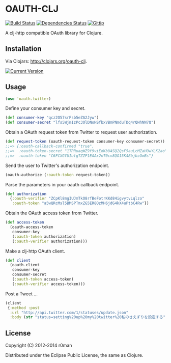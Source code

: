 # OAUTH-CLJ
  [![Build Status](https://travis-ci.org/r0man/oauth-clj.png)](https://travis-ci.org/r0man/oauth-clj)
  [![Dependencies Status](http://jarkeeper.com/r0man/oauth-clj/status.png)](http://jarkeeper.com/r0man/oauth-clj)
  [![Gittip](http://img.shields.io/gittip/r0man.svg)](https://www.gittip.com/r0man)

A clj-http compatible OAuth library for Clojure.

## Installation

Via Clojars: http://clojars.org/oauth-clj.

[![Current Version](https://clojars.org/oauth-clj/latest-version.svg)](https://clojars.org/oauth-clj)

## Usage

``` clj
(use 'oauth.twitter)
```

Define your consumer key and secret.

``` clj
(def consumer-key "qcz2O57srPsb5eZA2Jyw")
(def consumer-secret "lfs5WjmIzPc3OlDNoHSfbxVBmPNmduTDq4rQHhNN7Q")
```

Obtain a OAuth request token from Twitter to request user authorization.

``` clj
(def request-token (oauth-request-token consumer-key consumer-secret))
;;=> {:oauth-callback-confirmed "true",
;;=>  :oauth-token-secret "1TPRuaqWZ9Y9viEdKbU4SQ2QsF5auLcMZaHOwYLK2ao",
;;=>  :oauth-token "C6FCXGYUIutgTZZP1EAAx2nT0cv8QO15K4EbjbzOmBs"}
```

Send the user to Twitter's authorization endpoint.

``` clj
(oauth-authorize (:oauth-token request-token))
```

Parse the parameters in your oauth callback endpoint.

``` clj
(def authorization
  {:oauth-verifier "ZCpKl8mgIUJmTkO8rfBeFotrKKd84igvytvLqlzo"
   :oauth-token "a5wQRcMsl5BMSPTmxZG5ER8OzMH6jdG4kX4uPtbC4Rw"})
```

Obtain the OAuth access token from Twitter.

``` clj
(def access-token
  (oauth-access-token
   consumer-key
   (:oauth-token authorization)
   (:oauth-verifier authorization)))
```

Make a clj-http OAuth client.

``` clj
(def client
  (oauth-client
   consumer-key
   consumer-secret
   (:oauth-token access-token)
   (:oauth-verifier access-token)))
```

Post a Tweet ...

``` clj
(client
 {:method :post
  :url "http://api.twitter.com/1/statuses/update.json"
  :body (str "status=setting%20up%20my%20twitter%20私のさえずりを設定する")})
```

## License

Copyright (C) 2012-2014 r0man

Distributed under the Eclipse Public License, the same as Clojure.
